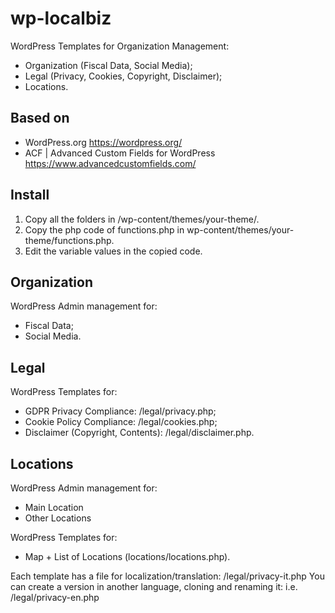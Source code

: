 # wp-localbiz
WordPress Templates for Organization Management:
- Organization (Fiscal Data, Social Media);
- Legal (Privacy, Cookies, Copyright, Disclaimer);
- Locations.
## Based on
- WordPress.org https://wordpress.org/
- ACF | Advanced Custom Fields for WordPress https://www.advancedcustomfields.com/
## Install
1. Copy all the folders in /wp-content/themes/your-theme/.
2. Copy the php code of functions.php in wp-content/themes/your-theme/functions.php.
3. Edit the variable values in the copied code.
## Organization
WordPress Admin management for:
- Fiscal Data;
- Social Media.
## Legal
WordPress Templates for:
- GDPR Privacy Compliance: /legal/privacy.php;
- Cookie Policy Compliance: /legal/cookies.php;
- Disclaimer (Copyright, Contents): /legal/disclaimer.php.

## Locations
WordPress Admin management for:
- Main Location
- Other Locations

WordPress Templates for:
- Map + List of Locations (locations/locations.php).

Each template has a file for localization/translation: /legal/privacy-it.php
You can create a version in another language, cloning and renaming it: i.e. /legal/privacy-en.php
